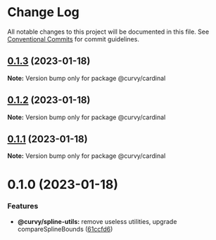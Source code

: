 # Change Log

All notable changes to this project will be documented in this file.
See [Conventional Commits](https://conventionalcommits.org) for commit guidelines.

## [0.1.3](https://github.com/tkofh/curvy/compare/@curvy/cardinal@0.1.2...@curvy/cardinal@0.1.3) (2023-01-18)

**Note:** Version bump only for package @curvy/cardinal





## [0.1.2](https://github.com/tkofh/curvy/compare/@curvy/cardinal@0.1.1...@curvy/cardinal@0.1.2) (2023-01-18)

**Note:** Version bump only for package @curvy/cardinal

## [0.1.1](https://github.com/tkofh/curvy/compare/@curvy/cardinal@0.1.0...@curvy/cardinal@0.1.1) (2023-01-18)

**Note:** Version bump only for package @curvy/cardinal

# 0.1.0 (2023-01-18)

### Features

- **@curvy/spline-utils:** remove useless utilities, upgrade compareSplineBounds ([61ccfd6](https://github.com/tkofh/curvy/commit/61ccfd6f143ca3de1f6aa4c09c15256427dab257))
